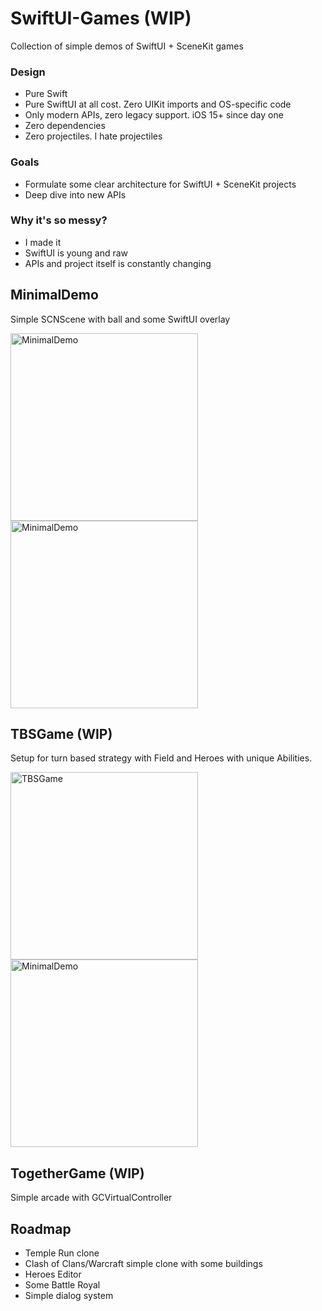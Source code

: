 # SwiftUI-Games (WIP)

Collection of simple demos of SwiftUI + SceneKit games

### Design
- Pure Swift
- Pure SwiftUI at all cost. Zero UIKit imports and OS-specific code
- Only modern APIs, zero legacy support. iOS 15+ since day one
- Zero dependencies
- Zero projectiles. I hate projectiles

### Goals
- Formulate some clear architecture for SwiftUI + SceneKit projects
- Deep dive into new APIs

### Why it's so messy?
- I made it
- SwiftUI is young and raw
- APIs and project itself is constantly changing

## MinimalDemo
Simple SCNScene with ball and some SwiftUI overlay

<p float="left">
<img src="https://i.imgur.com/TRA8q3Z.png" alt="MinimalDemo" height="300">
<img src="https://i.imgur.com/YFw4OP9.png" alt="MinimalDemo" height="300">
</p>

## TBSGame (WIP)
Setup for turn based strategy with Field and Heroes with unique Abilities.

<p float="left">
<img src="https://i.imgur.com/EmsgJld.png" alt="TBSGame" height="300">
<img src="https://i.imgur.com/Cic7cEa.png" alt="MinimalDemo" height="300">
</p>

## TogetherGame (WIP)
Simple arcade with GCVirtualController

## Roadmap
- Temple Run clone
- Clash of Clans/Warcraft simple clone with some buildings
- Heroes Editor
- Some Battle Royal
- Simple dialog system
